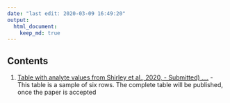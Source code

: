 ```yaml
---
date: "last edit: 2020-03-09 16:49:20" 
output: 
  html_document: 
    keep_md: true
---
```




## Contents

 1. [Table with analyte values from Shirley et al., 2020, - Submitted) ....](https://uashogeschoolutrecht.github.io/kinetics_tables.html) - This table is a sample of six rows. The complete table will be published, once the paper is accepted
